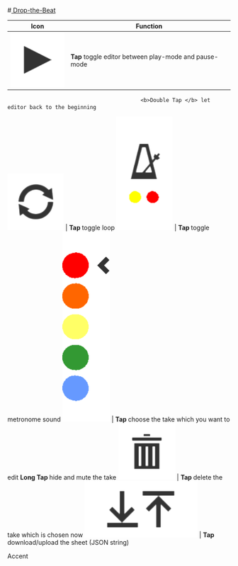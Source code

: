 #<a href="http://jennyhyc.github.io/Drop-the-Beat/editor.html"> Drop-the-Beat</a>

 Icon | Function 
 ---  | --- 
<img src="images/README/play.png" />        | <b>Tap        </b> toggle editor between play-mode and pause-mode
                                              <b>Double Tap </b> let editor back to the beginning
<img src="images/README/loop.png" />        | <b>Tap        </b> toggle loop
<img src="images/README/metronome.png" />   | <b>Tap        </b> toggle metronome sound
<img src="images/README/takes.png" />       | <b>Tap        </b> choose the take which you want to edit
                                              <b>Long Tap   </b> hide and mute the take
<img src="images/README/delete.png" />      | <b>Tap        </b> delete the take which is chosen now
<img src="images/README/up-download.png" /> | <b>Tap        </b> download/upload the sheet (JSON string)

Accent
